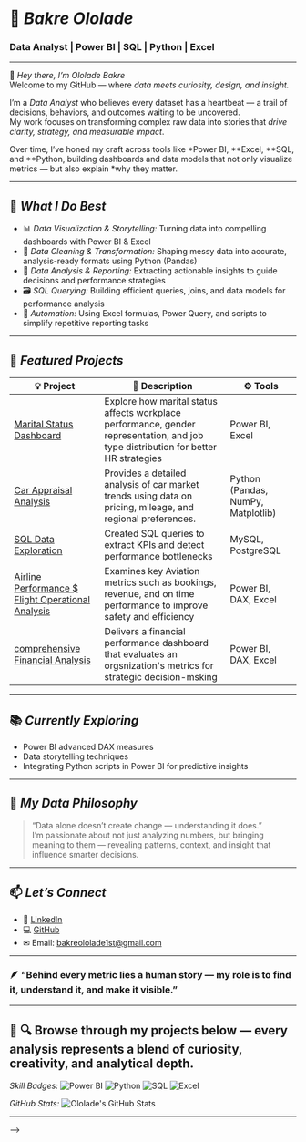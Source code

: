 




 
 # 💼 *Bakre Ololade*  
### Data Analyst | Power BI | SQL | Python | Excel  


---

👋 *Hey there, I’m Ololade Bakre*  
Welcome to my GitHub — where *data meets curiosity, design, and insight.*

I’m a *Data Analyst* who believes every dataset has a heartbeat — a trail of decisions, behaviors, and outcomes waiting to be uncovered.  
My work focuses on transforming complex raw data into stories that *drive clarity, strategy, and measurable impact*.

Over time, I’ve honed my craft across tools like *Power BI, **Excel, **SQL, and **Python, building dashboards and data models that not only visualize metrics — but also explain *why they matter.

---

## 🧠 *What I Do Best*
- 📊 *Data Visualization & Storytelling:* Turning data into compelling dashboards with Power BI & Excel  
- 🧩 *Data Cleaning & Transformation:* Shaping messy data into accurate, analysis-ready formats using Python (Pandas)  
- 🧠 *Data Analysis & Reporting:* Extracting actionable insights to guide decisions and performance strategies  
- 🗃 *SQL Querying:* Building efficient queries, joins, and data models for performance analysis  
- 🔄 *Automation:* Using Excel formulas, Power Query, and scripts to simplify repetitive reporting tasks  

---

## 🚀 *Featured Projects*

| 💡 Project | 📝 Description | ⚙ Tools |
|-------------|----------------|----------|
| [Marital Status Dashboard](https://github.com/yBakreOlolade/Marital-dashboard) | Explore how marital status affects workplace performance, gender representation, and job type distribution for better HR strategies  | Power BI, Excel |
| [Car Appraisal Analysis](https://github.com/BakreOlolade/carappraisalanalysis) |Provides a detailed analysis of car market trends using data on pricing, mileage, and regional preferences.  | Python (Pandas, NumPy, Matplotlib) |
| [SQL Data Exploration](https://github.com/BakreOlolade/sql-analysis) | Created SQL queries to extract KPIs and detect performance bottlenecks | MySQL, PostgreSQL |
| [Airline Performance $ Flight Operational Analysis](https://github.com/BakreOlolade/airlineperformance$flightoperationalanalysis) | Examines key Aviation metrics such as bookings, revenue, and on time performance to improve safety and efficiency | Power BI, DAX, Excel |
| [comprehensive Financial Analysis](https://github.com/BakreOlolade/comprehensivefinancial-analysis) | Delivers a financial performance dashboard that evaluates an orgsnization's metrics for strategic decision-msking | Power BI, DAX, Excel |

---

## 📚 *Currently Exploring*
- Power BI advanced DAX measures  
- Data storytelling techniques  
- Integrating Python scripts in Power BI for predictive insights  

---

## 🧭 *My Data Philosophy*
> “Data alone doesn’t create change — understanding it does.”  
I’m passionate about not just analyzing numbers, but bringing meaning to them — revealing patterns, context, and insight that influence smarter decisions.  

---

## 📫 *Let’s Connect*
- 💼 [LinkedIn](https://linkedin.com/in/BakreOlolade)  
- 💻 [GitHub](https://github.com/BakreOlolade)  
- ✉ Email: bakreololade1st@gmail.com  

---

### 🪶 “Behind every metric lies a human story — my role is to find it, understand it, and make it visible.”

---

## 🌟 🔍 Browse through my projects below — every analysis represents a blend of curiosity, creativity, and analytical depth.

*Skill Badges:*
![Power BI](https://img.shields.io/badge/Power%20BI-F2C811?logo=powerbi&logoColor=black)
![Python](https://img.shields.io/badge/Python-3776AB?logo=python&logoColor=white)
![SQL](https://img.shields.io/badge/SQL-336791?logo=postgresql&logoColor=white)
![Excel](https://img.shields.io/badge/Excel-217346?logo=microsoft-excel&logoColor=white)

*GitHub Stats:*
![Ololade's GitHub Stats](https://github-readme-stats.vercel.app/api?username=BakreOlolade&show_icons=true&theme=radical)

---



-->

